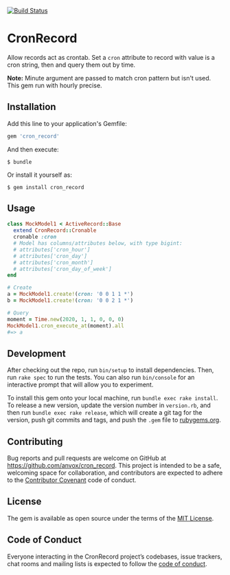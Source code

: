 [![Build Status](https://travis-ci.org/anvox/cron_record.svg?branch=master)](https://travis-ci.org/anvox/cron_record)


# CronRecord

Allow records act as crontab. Set a `cron` attribute to record with value is a cron string, then and query them out by time.

__Note:__ Minute argument are passed to match cron pattern but isn't used. This gem run with hourly precise.

## Installation

Add this line to your application's Gemfile:

```ruby
gem 'cron_record'
```

And then execute:

    $ bundle

Or install it yourself as:

    $ gem install cron_record

## Usage

```ruby
class MockModel1 < ActiveRecord::Base
  extend CronRecord::Cronable
  cronable :cron
  # Model has columns/attributes below, with type bigint:
  # attributes['cron_hour']
  # attributes['cron_day']
  # attributes['cron_month']
  # attributes['cron_day_of_week']
end

# Create
a = MockModel1.create!(cron: '0 0 1 1 *')
b = MockModel1.create!(cron: '0 0 2 1 *')

# Query
moment = Time.new(2020, 1, 1, 0, 0, 0)
MockModel1.cron_execute_at(moment).all
#=> a
```

## Development

After checking out the repo, run `bin/setup` to install dependencies. Then, run `rake spec` to run the tests. You can also run `bin/console` for an interactive prompt that will allow you to experiment.

To install this gem onto your local machine, run `bundle exec rake install`. To release a new version, update the version number in `version.rb`, and then run `bundle exec rake release`, which will create a git tag for the version, push git commits and tags, and push the `.gem` file to [rubygems.org](https://rubygems.org).

## Contributing

Bug reports and pull requests are welcome on GitHub at https://github.com/anvox/cron_record. This project is intended to be a safe, welcoming space for collaboration, and contributors are expected to adhere to the [Contributor Covenant](http://contributor-covenant.org) code of conduct.

## License

The gem is available as open source under the terms of the [MIT License](https://opensource.org/licenses/MIT).

## Code of Conduct

Everyone interacting in the CronRecord project’s codebases, issue trackers, chat rooms and mailing lists is expected to follow the [code of conduct](https://github.com/anvox/cron_record/blob/master/CODE_OF_CONDUCT.md).
